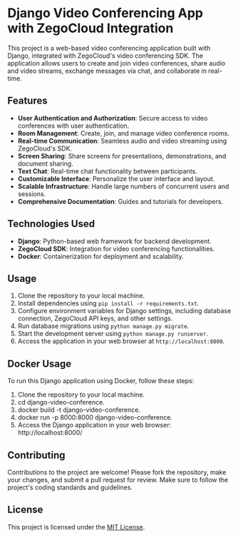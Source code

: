 # Django Video Conferencing App with ZegoCloud Integration

This project is a web-based video conferencing application built with Django, integrated with ZegoCloud's video conferencing SDK. The application allows users to create and join video conferences, share audio and video streams, exchange messages via chat, and collaborate in real-time.

## Features

- **User Authentication and Authorization**: Secure access to video conferences with user authentication.
- **Room Management**: Create, join, and manage video conference rooms.
- **Real-time Communication**: Seamless audio and video streaming using ZegoCloud's SDK.
- **Screen Sharing**: Share screens for presentations, demonstrations, and document sharing.
- **Text Chat**: Real-time chat functionality between participants.
- **Customizable Interface**: Personalize the user interface and layout.
- **Scalable Infrastructure**: Handle large numbers of concurrent users and sessions.
- **Comprehensive Documentation**: Guides and tutorials for developers.

## Technologies Used

- **Django**: Python-based web framework for backend development.
- **ZegoCloud SDK**: Integration for video conferencing functionalities.
- **Docker**: Containerization for deployment and scalability.

## Usage

1. Clone the repository to your local machine.
2. Install dependencies using `pip install -r requirements.txt`.
3. Configure environment variables for Django settings, including database connection, ZegoCloud API keys, and other settings.
4. Run database migrations using `python manage.py migrate`.
5. Start the development server using `python manage.py runserver`.
6. Access the application in your web browser at `http://localhost:8000`.

## Docker Usage
To run this Django application using Docker, follow these steps:

1. Clone the repository to your local machine.
2. cd django-video-conference.
3. docker build -t django-video-conference.
4. docker run -p 8000:8000 django-video-conference.
5. Access the Django application in your web browser:
    http://localhost:8000/

## Contributing

Contributions to the project are welcome! Please fork the repository, make your changes, and submit a pull request for review. Make sure to follow the project's coding standards and guidelines.

## License

This project is licensed under the [MIT License](link-to-license-file).
